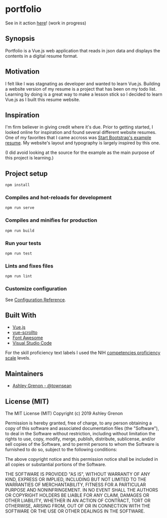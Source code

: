 # portfolio

See in it action [here](http://townsean.github.io/portfolio/)! (work in progress)

## Synopsis

Portfolio is a Vue.js web application that reads in json data and displays the contents in a digital resume format. 

## Motivation

I felt like I was stagnating as developer and wanted to learn Vue.js. Building a website version of my resume is a project that has been on my todo list. Learning by doing is a great way to make a lesson stick so I decided to learn Vue.js as I built this resume website.

## Inspiration

I'm firm believer in giving credit where it's due. Prior to getting started, I looked online for inspiration and found several different website resumes. One of my favorites that I came accross was [Start Bootstrap's example resume](https://startbootstrap.com/previews/resume/). My website's layout and typography is largely inspired by this one. 

(I did avoid looking at the source for the example as the main purpose of this project is learning.) 

## Project setup
```
npm install
```

### Compiles and hot-reloads for development
```
npm run serve
```

### Compiles and minifies for production
```
npm run build
```

### Run your tests
```
npm run test
```

### Lints and fixes files
```
npm run lint
```

### Customize configuration
See [Configuration Reference](https://cli.vuejs.org/config/).

## Built With

* [Vue.js](https://vuejs.org/)
* [vue-scrollto](https://github.com/rigor789/vue-scrollto) 
* [Font Awesome](https://fontawesome.com/how-to-use/on-the-web/using-with/vuejs)
* [Visual Studio Code](https://code.visualstudio.com/)

For the skill proficiency text labels I used the NIH [competencies proficiency scale](https://hr.nih.gov/working-nih/competencies/competencies-proficiency-scale) levels.

## Maintainers

* [Ashley Grenon - @townsean](https://github.com/townsean)

## License (MIT)

The MIT License (MIT)
Copyright (c) 2019 Ashley Grenon

Permission is hereby granted, free of charge, to any person obtaining a copy of this software and associated documentation files (the "Software"), to deal in the Software without restriction, including without limitation the rights to use, copy, modify, merge, publish, distribute, sublicense, and/or sell copies of the Software, and to permit persons to whom the Software is furnished to do so, subject to the following conditions:

The above copyright notice and this permission notice shall be included in all copies or substantial portions of the Software.

THE SOFTWARE IS PROVIDED "AS IS", WITHOUT WARRANTY OF ANY KIND, EXPRESS OR IMPLIED, INCLUDING BUT NOT LIMITED TO THE WARRANTIES OF MERCHANTABILITY, FITNESS FOR A PARTICULAR PURPOSE AND NONINFRINGEMENT. IN NO EVENT SHALL THE AUTHORS OR COPYRIGHT HOLDERS BE LIABLE FOR ANY CLAIM, DAMAGES OR OTHER LIABILITY, WHETHER IN AN ACTION OF CONTRACT, TORT OR OTHERWISE, ARISING FROM, OUT OF OR IN CONNECTION WITH THE SOFTWARE OR THE USE OR OTHER DEALINGS IN THE SOFTWARE.
